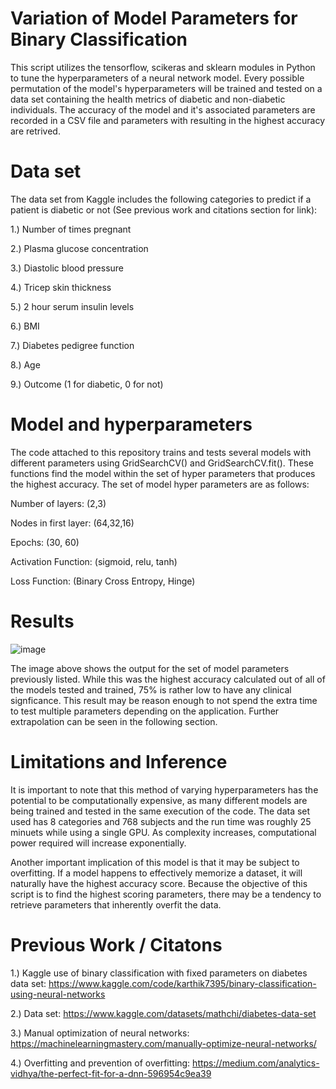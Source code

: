 # Variation of Model Parameters for Binary Classification 
This script utilizes the tensorflow, scikeras and sklearn modules in Python to tune the hyperparameters of a neural network model. Every possible permutation of the model's hyperparameters will be trained and tested on a data set containing the health metrics of diabetic and non-diabetic individuals. The accuracy of the model and it's associated parameters are recorded in a CSV file and parameters with resulting in the highest accuracy are retrived. 

# Data set 
The data set from Kaggle includes the following categories to predict if a patient is diabetic or not (See previous work and citations section for link):

1.)	Number of times pregnant 

2.)	Plasma glucose concentration 

3.)	Diastolic blood pressure

4.)	Tricep skin thickness 

5.)	2 hour serum insulin levels

6.)	BMI

7.)	Diabetes pedigree function 

8.)	Age 

9.)	Outcome (1 for diabetic, 0 for not)

# Model and hyperparameters 
The code attached to this repository trains and tests several models with different parameters using GridSearchCV() and GridSearchCV.fit(). These functions find the model within the set of hyper parameters that produces the highest accuracy. The set of model hyper parameters are as follows: 

Number of layers: (2,3)

Nodes in first layer: (64,32,16)

Epochs: (30, 60)

Activation Function: (sigmoid, relu, tanh)

Loss Function: (Binary Cross Entropy, Hinge)

# Results
![image](https://github.com/user-attachments/assets/5f1631c3-e19a-4aab-9e35-083f37211641)

The image above shows the output for the set of model parameters previously listed. While this was the highest accuracy calculated out of all of the models tested and trained, 75% is rather low to have any clinical signficance. This result may be reason enough to not spend the extra time to test multiple parameters depending on the application. Further extrapolation can be seen in the following section. 

# Limitations and Inference 
It is important to note that this method of varying hyperparameters has the potential to be computationally expensive, as many different models are being trained and tested in the same execution of the code. The data set used has 8 categories and 768 subjects and the run time was roughly 25 minuets while using a single GPU. As complexity increases, computational power required will increase exponentially.

Another important implication of this model is that it may be subject to overfitting. If a model happens to effectively memorize a dataset, it will naturally have the highest accuracy score. Because the objective of this script is to find the highest scoring parameters, there may be a tendency to retrieve parameters that inherently overfit the data. 

# Previous Work / Citatons
1.)	Kaggle use of binary classification with fixed parameters on diabetes data set: https://www.kaggle.com/code/karthik7395/binary-classification-using-neural-networks 

2.)	Data set: https://www.kaggle.com/datasets/mathchi/diabetes-data-set

3.)	Manual optimization of neural networks: https://machinelearningmastery.com/manually-optimize-neural-networks/ 

4.)	Overfitting and prevention of overfitting: https://medium.com/analytics-vidhya/the-perfect-fit-for-a-dnn-596954c9ea39 


